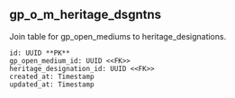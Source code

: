 ## gp_o_m_heritage_dsgntns

Join table for gp_open_mediums to heritage_designations. 

```
id: UUID **PK**
gp_open_medium_id: UUID <<FK>>
heritage_designation_id: UUID <<FK>>
created_at: Timestamp
updated_at: Timestamp
```
